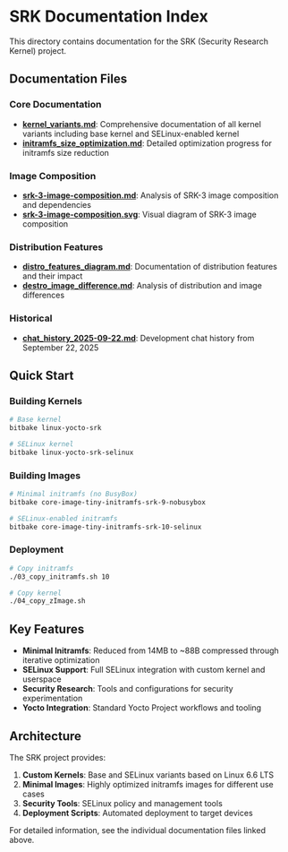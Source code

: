 # SRK Documentation Index

This directory contains documentation for the SRK (Security Research Kernel) project.

## Documentation Files

### Core Documentation

- **[kernel_variants.md](./kernel_variants.md)**: Comprehensive documentation of all kernel variants including base kernel and SELinux-enabled kernel
- **[initramfs_size_optimization.md](./initramfs_size_optimization.md)**: Detailed optimization progress for initramfs size reduction

### Image Composition

- **[srk-3-image-composition.md](./srk-3-image-composition.md)**: Analysis of SRK-3 image composition and dependencies
- **[srk-3-image-composition.svg](./srk-3-image-composition.svg)**: Visual diagram of SRK-3 image composition

### Distribution Features

- **[distro_features_diagram.md](./distro_features_diagram.md)**: Documentation of distribution features and their impact
- **[destro_image_difference.md](./destro_image_difference.md)**: Analysis of distribution and image differences

### Historical

- **[chat_history_2025-09-22.md](./chat_history_2025-09-22.md)**: Development chat history from September 22, 2025

## Quick Start

### Building Kernels

```bash
# Base kernel
bitbake linux-yocto-srk

# SELinux kernel
bitbake linux-yocto-srk-selinux
```

### Building Images

```bash
# Minimal initramfs (no BusyBox)
bitbake core-image-tiny-initramfs-srk-9-nobusybox

# SELinux-enabled initramfs
bitbake core-image-tiny-initramfs-srk-10-selinux
```

### Deployment

```bash
# Copy initramfs
./03_copy_initramfs.sh 10

# Copy kernel
./04_copy_zImage.sh
```

## Key Features

- **Minimal Initramfs**: Reduced from 14MB to ~88B compressed through iterative optimization
- **SELinux Support**: Full SELinux integration with custom kernel and userspace
- **Security Research**: Tools and configurations for security experimentation
- **Yocto Integration**: Standard Yocto Project workflows and tooling

## Architecture

The SRK project provides:

1. **Custom Kernels**: Base and SELinux variants based on Linux 6.6 LTS
2. **Minimal Images**: Highly optimized initramfs images for different use cases
3. **Security Tools**: SELinux policy and management tools
4. **Deployment Scripts**: Automated deployment to target devices

For detailed information, see the individual documentation files linked above.